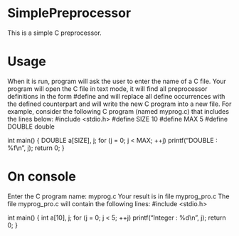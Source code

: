 # SimplePreprocessor
This is a simple C preprocessor. 
# Usage
When it is run, program will ask the user to enter the name of a C file.
Your program will open the C file in text mode, it will find all preprocessor definitions in the form 
#define
and will replace all define occurrences with the defined counterpart and will write the new C program into a new file.
For example, consider the following C program (named myprog.c) that includes the lines below:
#include <stdio.h>
#define SIZE 10
#define MAX 5
#define DOUBLE double

int main()
{
	DOUBLE a[SIZE], j;
	for (j = 0; j < MAX; ++j)
	printf(“DOUBLE : %f\n”, j);
	return 0;
}

# On console
Enter the C program name:
myprog.c
Your result is in file myprog_pro.c
The file myprog_pro.c will contain the following lines:
#include <stdio.h>

int main()
{
	int a[10], j;
	for (j = 0; j < 5; ++j)
	printf(“Integer : %d\n”, j);
	return 0;
}
